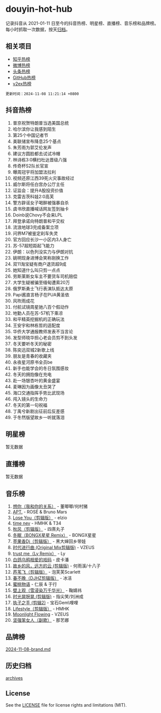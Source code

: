 # douyin-hot-hub

记录抖音从 2021-01-11 日至今的抖音热榜、明星榜、直播榜、音乐榜和品牌榜。每小时抓取一次数据，按天[归档](archives)。

## 相关项目

- [知乎热榜](https://github.com/lonnyzhang423/zhihu-hot-hub)
- [微博热榜](https://github.com/lonnyzhang423/weibo-hot-hub)
- [头条热榜](https://github.com/lonnyzhang423/toutiao-hot-hub)
- [GitHub热榜](https://github.com/lonnyzhang423/github-hot-hub)
- [v2ex热榜](https://github.com/lonnyzhang423/v2ex-hot-hub)


`更新时间：2024-11-08 11:21:14 +0800`

## 抖音热榜

1. 普京祝贺特朗普当选美国总统
1. 哈尔滨你让我感到陌生
1. 第25个中国记者节
1. 美联储宣布降息25个基点
1. 朱芳雨为郭艾伦发声
1. 建议方圆脸都去试试冷帽
1. 林诗栋3:0横扫杜达晋级八强
1. 传奇杯S2队长官宣
1. 曝周冠宇将加盟法拉利
1. 视频还原江西39死火灾事故经过
1. 威尔斯将任白宫办公厅主任
1. 证监会：提升A股投资价值
1. 克雷吉茨科娃2:0高芙
1. 警方辟谣女子喝醉被强暴自杀
1. 虞书欣直播喊话网友签到抽卡
1. Doinb说Chovy不会来LPL
1. 拜登承诺向特朗普和平交权
1. 流浪地球3完成备案立项
1. 问界M7被鉴定刹车失灵
1. 官方回应长沙一小区内3人身亡
1. 苏-57超短距起飞能力
1. 伊朗：以色列没实力与伊朗对抗
1. 姚明现身进博会笑称刚换工作
1. 双11淘宝疑有商户退货超9成
1. 她知道什么叫只剪一点点
1. 劳斯莱斯女车主不要货车司机赔偿
1. 大学生疑被骗至缅甸遭索20万
1. 俄罗斯勇士飞行表演队抵达太原
1. Papi酱直言杨子在PUA黄圣依
1. 风吹雨成花
1. 付航试镜周星驰八百个假动作
1. 地勤人员在苏-57机下乘凉
1. 和平精英挖掘机的正确玩法
1. 王安宇和林栋哲的适配度
1. 华侨大学通报教师发表不当言论
1. 发型师晓华担心老会员剪不到头发
1. 冬天要听冬天的秘密
1. 陈奕迅双城2新歌上线
1. 朋友是青春的收藏夹
1. 永夜星河原书全员be
1. 新手也能学会的冬日氛围感妆
1. 冬天的拥抱像在充电
1. 赴一场银杏叶的黄金盛宴
1. 麦琳因为画像太丑哭了
1. 海口交通指挥手势比武现场
1. 闯入镜头的生命力
1. 冬天的第一句祝福
1. 丁禹兮新剧出征前后反差感
1. 于冬然版望故乡一听就落泪

## 明星榜

暂无数据

## 直播榜

暂无数据

## 音乐榜

1. [想你（我和你的关系）](https://sf3-cdn-tos.douyinstatic.com/obj/tos-cn-ve-2774/o8QxhcOBDYYX0zqKCjFVQXZ3RBffnRBQEogitG) - 董唧唧/何村猪
1. [APT.](https://sf5-hl-cdn-tos.douyinstatic.com/obj/tos-cn-ve-2774/oUIcRnUtZBV1JgZtxIMCAiiBSVBSEEOCFfkeMQ) - ROSÉ & Bruno Mars
1. [Lose You（剪辑版）](https://sf3-cdn-tos.douyinstatic.com/obj/tos-cn-ve-2774/og9yxQxAWI86iBNr9ojBFMoWTIvDZZb8HwiGY) - elzio
1. [time nev](https://sf5-hl-cdn-tos.douyinstatic.com/obj/tos-cn-ve-2774/oc6aICzpzBCWrhCvDVi2AZmQLt0gIBxfMEfd6i) - HMHK & T34
1. [秋风（剪辑版）](https://sf3-cdn-tos.douyinstatic.com/obj/tos-cn-ve-2774/ocGaU84LfAfzMd2wbXdQFpCGhBiXg82JNMRRie) - 四熹丸子
1. [冬眠（BONGX星星 Remix）](https://sf6-cdn-tos.douyinstatic.com/obj/tos-cn-ve-2774/oMCfFFoE3LwQ7agAgOIG4ieExqkeAsxNBEkLdz) - BONGX星星
1. [苹果香Dj（剪辑版）](https://sf5-hl-cdn-tos.douyinstatic.com/obj/tos-cn-ve-2774/oEeIEQbYGAOspCTRAIeYF4Ok8LgZ8NBaRe4ztR) - 黑大婶回乡带娃
1. [时代进行曲 (Original Mix剪辑版)](https://sf5-hl-cdn-tos.douyinstatic.com/obj/tos-cn-ve-2774/oYrssziLdrtiW6cKABM8n5Vfc2xwXiIBInoAkn) - VZEUS
1. [trust me（Ly Remix）](https://sf3-cdn-tos.douyinstatic.com/obj/tos-cn-ve-2774/oUo1M8fz5AfmMSExABQQKFE0eCMWgsiccfqrMA) - Ly
1. [白鸽乌鸦相爱的戏码](https://sf5-hl-cdn-tos.douyinstatic.com/obj/tos-cn-ve-2774/oMVVEf6eDAOmFtNtCsEqKpIorBDM8Nkg6TZRqC) - 皮卡潘
1. [故乡的风，远方的云 (剪辑版)](https://sf5-hl-cdn-tos.douyinstatic.com/obj/tos-cn-ve-2774/ooPEdiZMrAAWisczq1WXoZYGU6GxII2UUBvYI) - 何雨溪/十八子
1. [芦苇飞（剪辑版）](https://sf5-hl-cdn-tos.douyinstatic.com/obj/tos-cn-ve-2774/ok3IaChjEFFoK3FAMzXDEgfpeE6Al3Nv2BnfCW) - 泡芙芙Scarlett
1. [春不晚（DJHZ剪辑版）](https://sf5-hl-cdn-tos.douyinstatic.com/obj/tos-cn-ve-2774/osEZa7YZ6wNo9QDABgfGFaCQKRQTNafsBJDnKt) - 冰洁
1. [蜜桃物语](https://sf5-hl-cdn-tos.douyinstatic.com/obj/tos-cn-ve-2774/oIhOSCZtIACtYU4XQkngiW9kCBfVD1Fz9IYeqL) - 仁辰 & 于行
1. [壁上观（雪浸染万千华光）](https://sf5-hl-cdn-tos.douyinstatic.com/obj/tos-cn-ve-2774/ocIizBMxWi8vA8UdAMIYdYCjgBB5Z3WZWxrvY) - 鞠婧祎
1. [时光晃呀晃 (剪辑版)](https://sf3-cdn-tos.douyinstatic.com/obj/tos-cn-ve-2774/o8ACeQem3gwI1x3GIYGAfKG0LJebKFRJDwRwyW) - 指尖笑/刘洲成
1. [执子之手 (剪辑2)](https://sf5-hl-cdn-tos.douyinstatic.com/obj/tos-cn-ve-2774/oUoZLQjCc31XzqsBnBQUNgeKtYPBcgbFDwtfcu) - 宝石Gem\哩哩
1. [Lifestyle（剪辑版）](https://sf3-cdn-tos.douyinstatic.com/obj/tos-cn-ve-2774/owfqGgjwG3V5lCLaAIezFMeg3LtuKNBaZKgzPV) - HMHK
1. [Moonlight Flowing](https://sf5-hl-cdn-tos.douyinstatic.com/obj/tos-cn-ve-2774/oopZsCtRnQgOhEYmv9FfBBgwmeaQmWQQZED9tN) - VZEUS
1. [坚强笨女人（副歌）](https://sf3-cdn-tos.douyinstatic.com/obj/tos-cn-ve-2774/ospNInQiZvGWyBVg5zkNsAMct5uJIg1CrZiPL) - 那艺娜

## 品牌榜

[2024-11-08-brand.md](archives/2024-11-08-brand.md)

## 历史归档

[archives](archives)

## License

See the [LICENSE](LICENSE) file for license rights and limitations (MIT).

